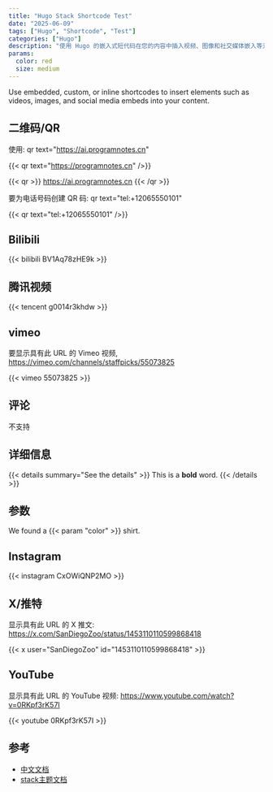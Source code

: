 ```yaml
---
title: "Hugo Stack Shortcode Test"
date: "2025-06-09"
tags: ["Hugo", "Shortcode", "Test"]
categories: ["Hugo"]
description: "使用 Hugo 的嵌入式短代码在您的内容中插入视频、图像和社交媒体嵌入等元素。"
params:
  color: red
  size: medium
---
```


Use embedded, custom, or inline shortcodes to insert elements such as videos, images, and social media embeds into your content.

## 二维码/QR

使用: qr text="https://ai.programnotes.cn"

{{< qr text="https://programnotes.cn" />}}

{{< qr >}}
https://ai.programnotes.cn
{{< /qr >}}

要为电话号码创建 QR 码: qr text="tel:+12065550101"

{{< qr text="tel:+12065550101" />}}

## Bilibili

{{< bilibili BV1Aq78zHE9k >}}

## 腾讯视频

{{< tencent g0014r3khdw >}}

## vimeo 

要显示具有此 URL 的 Vimeo 视频, https://vimeo.com/channels/staffpicks/55073825

{{< vimeo 55073825 >}}

## 评论

不支持

## 详细信息

{{< details summary="See the details" >}}
This is a **bold** word.
{{< /details >}}

## 参数

We found a {{< param "color" >}} shirt.


## Instagram

{{< instagram CxOWiQNP2MO >}}

## X/推特

显示具有此 URL 的 X 推文: https://x.com/SanDiegoZoo/status/1453110110599868418

{{< x user="SanDiegoZoo" id="1453110110599868418" >}}

## YouTube

显示具有此 URL 的 YouTube 视频: https://www.youtube.com/watch?v=0RKpf3rK57I

{{< youtube 0RKpf3rK57I >}}

## 参考

- [中文文档](https://gohugo.com.cn/shortcodes/youtube/)
- [stack主题文档](https://stack.jimmycai.com/writing/shortcodes)